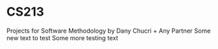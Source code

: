 # CS213
Projects for Software Methodology by Dany Chucri + Any Partner
Some new text to test
Some more testing text